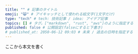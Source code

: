 ```yaml
---
title: "" # 記事のタイトル
emoji: "😸" # アイキャッチとして使われる絵文字(1文字だけ)
type: "tech" # tech: 技術記事 / idea: アイデア記事
topics: [] # タグ。["markdown", "rust", "aws"]のように指定する
published: false # 公開設定(falseにすると下書き)
# published_at: 2050-06-12 09:03 # 未来 / 過去の日時を指定する
---
```

ここから本文を書く
